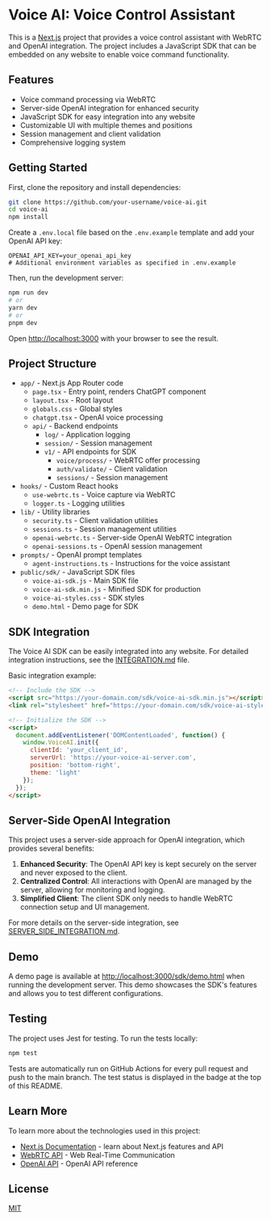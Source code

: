 # Voice AI: Voice Control Assistant

This is a [Next.js](https://nextjs.org) project that provides a voice control assistant with WebRTC and OpenAI integration. The project includes a JavaScript SDK that can be embedded on any website to enable voice command functionality.

## Features

- Voice command processing via WebRTC
- Server-side OpenAI integration for enhanced security
- JavaScript SDK for easy integration into any website
- Customizable UI with multiple themes and positions
- Session management and client validation
- Comprehensive logging system

## Getting Started

First, clone the repository and install dependencies:

```bash
git clone https://github.com/your-username/voice-ai.git
cd voice-ai
npm install
```

Create a `.env.local` file based on the `.env.example` template and add your OpenAI API key:

```
OPENAI_API_KEY=your_openai_api_key
# Additional environment variables as specified in .env.example
```

Then, run the development server:

```bash
npm run dev
# or
yarn dev
# or
pnpm dev
```

Open [http://localhost:3000](http://localhost:3000) with your browser to see the result.

## Project Structure

- `app/` - Next.js App Router code
  - `page.tsx` - Entry point, renders ChatGPT component
  - `layout.tsx` - Root layout
  - `globals.css` - Global styles
  - `chatgpt.tsx` - OpenAI voice processing
  - `api/` - Backend endpoints
    - `log/` - Application logging
    - `session/` - Session management
    - `v1/` - API endpoints for SDK
      - `voice/process/` - WebRTC offer processing
      - `auth/validate/` - Client validation
      - `sessions/` - Session management
- `hooks/` - Custom React hooks
  - `use-webrtc.ts` - Voice capture via WebRTC
  - `logger.ts` - Logging utilities
- `lib/` - Utility libraries
  - `security.ts` - Client validation utilities
  - `sessions.ts` - Session management utilities
  - `openai-webrtc.ts` - Server-side OpenAI WebRTC integration
  - `openai-sessions.ts` - OpenAI session management
- `prompts/` - OpenAI prompt templates
  - `agent-instructions.ts` - Instructions for the voice assistant
- `public/sdk/` - JavaScript SDK files
  - `voice-ai-sdk.js` - Main SDK file
  - `voice-ai-sdk.min.js` - Minified SDK for production
  - `voice-ai-styles.css` - SDK styles
  - `demo.html` - Demo page for SDK

## SDK Integration

The Voice AI SDK can be easily integrated into any website. For detailed integration instructions, see the [INTEGRATION.md](INTEGRATION.md) file.

Basic integration example:

```html
<!-- Include the SDK -->
<script src="https://your-domain.com/sdk/voice-ai-sdk.min.js"></script>
<link rel="stylesheet" href="https://your-domain.com/sdk/voice-ai-styles.css">

<!-- Initialize the SDK -->
<script>
  document.addEventListener('DOMContentLoaded', function() {
    window.VoiceAI.init({
      clientId: 'your_client_id',
      serverUrl: 'https://your-voice-ai-server.com',
      position: 'bottom-right',
      theme: 'light'
    });
  });
</script>
```

## Server-Side OpenAI Integration

This project uses a server-side approach for OpenAI integration, which provides several benefits:

1. **Enhanced Security**: The OpenAI API key is kept securely on the server and never exposed to the client.
2. **Centralized Control**: All interactions with OpenAI are managed by the server, allowing for monitoring and logging.
3. **Simplified Client**: The client SDK only needs to handle WebRTC connection setup and UI management.

For more details on the server-side integration, see [SERVER_SIDE_INTEGRATION.md](SERVER_SIDE_INTEGRATION.md).

## Demo

A demo page is available at [http://localhost:3000/sdk/demo.html](http://localhost:3000/sdk/demo.html) when running the development server. This demo showcases the SDK's features and allows you to test different configurations.

## Testing

The project uses Jest for testing. To run the tests locally:

```bash
npm test
```

Tests are automatically run on GitHub Actions for every pull request and push to the main branch. The test status is displayed in the badge at the top of this README.

## Learn More

To learn more about the technologies used in this project:

- [Next.js Documentation](https://nextjs.org/docs) - learn about Next.js features and API
- [WebRTC API](https://developer.mozilla.org/en-US/docs/Web/API/WebRTC_API) - Web Real-Time Communication
- [OpenAI API](https://platform.openai.com/docs/api-reference) - OpenAI API reference

## License

[MIT](LICENSE)
